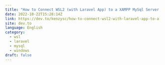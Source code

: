 ```yaml
---
title: "How to Connect WSL2 (with Laravel App) to a XAMPP MySql Server on Windows"
date: 2022-10-22T15:28:14Z
link: https://dev.to/kenzysc/how-to-connect-wsl2-with-laravel-app-to-a-xampp-mysql-server-on-windows-7jd?utm_medium=RSS&utm_source=news.12bit.vn
site: dev.to
language: English
category:
  - wsl
  - laravel
  - mysql
  - windows
draft: false
---
```

